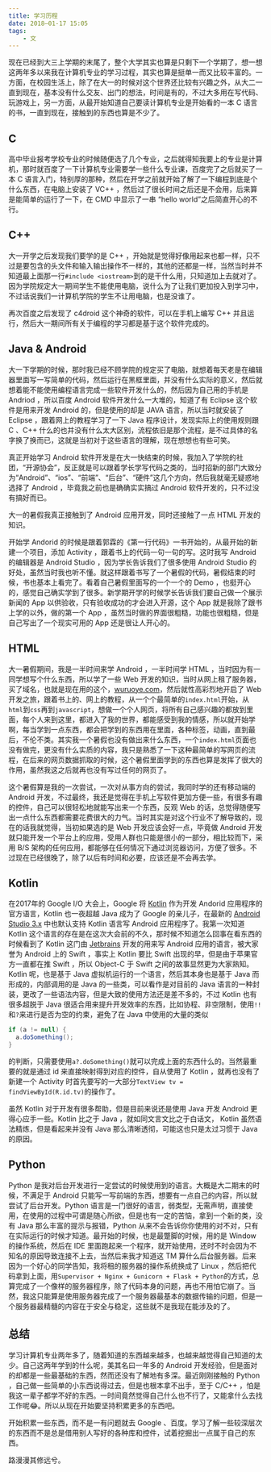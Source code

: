 ```yaml
---
title: 学习历程
date: 2018–01-17 15:05
tags:
	- 文
---
```


现在已经到大三上学期的末尾了，整个大学其实也算是只剩下一个学期了，想一想这两年多以来我在计算机专业的学习过程，其实也算是挺单一而又比较丰富的。一方面，在校园生活上，除了在大一的时候对这个世界还比较有兴趣之外，从大二一直到现在，基本没有什么交友、出门的想法，时间是有的，不过大多用在写代码、玩游戏上，另一方面，从最开始知道自己要读计算机专业是开始看的一本 C 语言的书，一直到现在，接触到的东西也算是不少了。

## C

高中毕业报考学校专业的时候随便选了几个专业，之后就得知我要上的专业是计算机，那时就百度了一下计算机专业需要学一些什么专业课，百度完了之后就买了一本 C 语言入门，特别厚的那种，然后在开学之前就开始了解了一下编程到底是个什么东西，在电脑上安装了 VC++ ，然后过了很长时间之后还是不会用，后来算是能简单的运行了一下，在 CMD 中显示了一串 “hello world”之后简直开心的不行。

## C++

大一开学之后发现我们要学的是 C++ ，开始就是觉得好像用起来也都一样，只不过是要包含的头文件和输入输出操作不一样的，其他的还都是一样，当然当时并不知道最上面那一行`#include <iostream>`到的是干什么用，只知道加上去就对了。因为学院规定大一期间学生不能使用电脑，说什么为了让我们更加投入到学习中，不过话说我们一计算机学院的学生不让用电脑，也是没谁了。

再次百度之后发现了 c4droid 这个神奇的软件，可以在手机上编写 C++ 并且运行，然后大一期间所有关于编程的学习都是基于这个软件完成的。

## Java & Android

大一下学期的时候，那时我已经不顾学院的规定买了电脑，就想着每天老是在编辑器里面写一写简单的代码，然后运行在黑框里面，并没有什么实际的意义，然后就想着能不能使用编程语言完成一些软件开发什么的，然后因为自己用的手机是 Andriod ，所以百度 Android 软件开发什么一大堆的，知道了有 Eclipse 这个软件是用来开发 Android 的，但是使用的却是 JAVA 语言，所以当时就安装了 Eclipse ，跟着网上的教程学习了一下 Java 程序设计，发现实际上的使用规则跟 C 、C++ 什么的也并没有什么太大区别，流程依旧是那个流程，是不过具体的名字换了换而已，这就是当初对于这些语言的理解，现在想想也有些可笑。

真正开始学习 Android 软件开发是在大一快结束的时候，我加入了学院的社团，“开源协会”，反正就是可以跟着学长学写代码之类的，当时招新的部门大致分为“Android”、“ios”、“前端”、“后台”、“硬件”这几个方向，然后我就毫无疑惑地选择了 Android ，毕竟我之前也是确确实实搞过 Android 软件开发的，只不过没有搞好而已。

大一的暑假我真正接触到了 Android 应用开发，同时还接触了一点 HTML 开发的知识。

开始学 Andorid 的时候是跟着郭霖的《第一行代码》一书开始的，从最开始的新建一个项目，添加 Activity ，跟着书上的代码一句一句的写。这时我写 Android 的编辑器是 Android Studio ，因为学长告诉我们了很多使用 Android Studio 的好处，虽然当时我也听不懂。就这样跟着书写了一个暑假的代码，暑假结束的时候，书也基本上看完了。看着自己暑假里面写的一个一个的 Demo ，也挺开心的，感觉自己确实学到了很多。新学期开学的时候学长告诉我们要自己做一个展示新闻的 App 以供验收，只有验收成功的才会进入开源，这个 App 就是我除了跟书上学的以外，做的第一个 App ，虽然当时做的界面很粗糙，功能也很粗糙，但是自己写出了一个现实可用的 App 还是很让人开心的。

## HTML

大一暑假期间，我是一半时间来学 Android ，一半时间学 HTML ，当时因为有一同学想写个什么东西，所以学了一些 Web 开发的知识，当时从网上租了服务器，买了域名，也就是现在用的这个，[wuruoye.com](wuruoye.com)，然后就性高彩烈地开启了 Web 开发之旅，跟着书上的、网上的教程，从一个个最简单的`index.html`开始，从`html`到`css`再到`javascript`，想做一个个人网页，将所有自己感兴趣的都放到里面，每个人来到这里，都进入了我的世界，都能感受到我的情感，所以就开始学啊，每当学到一点东西，都会把学到的东西用在里面，各种标签，动画，直到最后，不伦不类。其实我一个暑假也没有做出来什么东西，一个`index.html`页面也没有做完，更没有什么实质的内容，我只是熟悉了一下这种最简单的写网页的流程，在后来的网页数据抓取的时候，这个暑假里面学到的东西也算是发挥了很大的作用，虽然我这之后就再也没有写过任何的网页了。

这个暑假算是我的一次尝试，一次对从事方向的尝试，我同时学的还有移动端的 Android 开发，不过最终，我还是觉得在手机上写软件更加方便一些，有很多有趣的控件，自己可以很轻松地就能写出来一个东西，反观 Web 的话，总觉得随便写出一点什么东西都需要花费很大的力气。当时其实是对这个行业不了解导致的，现在的话我就觉得，当初如果选的是 Web 开发应该会好一点，毕竟做 Android 开发就只能开发一个平台上的应用，受用人群也只能是很小的一部分，相比较而下，采用 B/S 架构的任何应用，都能够在任何情况下通过浏览器访问，方便了很多。不过现在已经很晚了，除了以后有时间和必要，应该还是不会再去学。

## Kotlin

在2017年的 Google I/O 大会上，Google 将 [Kotlin](https://developer.android.com/kotlin/index.html) 作为开发 Andorid 应用程序的官方语言，Kotlin 也一夜超越 Java 成为了 Google 的亲儿子，在最新的 [Android Studio 3.x](https://developer.android.com/studio/index.html) 中也默认支持 Kotlin 语言写 Android 应用程序了。我第一次知道 Kotlin 这个语言的存在是在这次大会前的不久，那时候不知道怎么回事在看东西的时候看到了 Kotlin 这门由 [Jetbrains]() 开发的用来写 Android 应用的语言，被大家誉为 Android 上的 Swift ，事实上 Kotlin 要比 Swift 出现的早，但是由于苹果官方一直都在推 Swift ，所以 Object-C 于 Swift 之间的故事显然更为大家熟知。Kotlin 呢，也是基于 Java 虚拟机运行的一个语言，然后其本身也是基于 Java 而形成的，内部调用的是 Java 的一些类，可以看作是对目前的 Java 语言的一种封装，更改了一些语法内容，但是大致的使用方法还是差不多的，不过 Kotlin 也有很多超脱于 Java 很适合用来提升开发效率的东西，比如协程、非空限制，使用`!!`和`?`来进行是否为空的约束，避免了在 Java 中使用的大量的类似

```java
if (a != null) {
  a.doSomething();
}
```

的判断，只需要使用`a?.doSomething()`就可以完成上面的东西什么的。当然最重要的就是通过 id 来直接映射得到对应的控件，自从使用了 Kotlin ，就再也没有了新建一个 Activity 时首先要写的一大部分`TextView tv = findViewById(R.id.tv)`的操作了。

虽然 Kotlin 对于开发有很多帮助，但是目前来说还是使用 Java 开发 Android 更得心应手一些。Kotlin 比之于 Java ，就如同文言文比之于白话文， Kotlin 虽然语法精炼，但是看起来并没有 Java 那么清晰透彻，可能这也只是太过习惯于 Java 的原因。

## Python

Python 是我对后台开发进行一定尝试的时候使用到的语言。大概是大二期末的时候，不满足于 Android 只能写一写前端的东西，想要有一点自己的内容，所以就尝试了后台开发。Python 语言是一门很好的语言，弱类型，无需声明，直接使用，在使用的过程中可谓是随心所欲，但是也有一定的苦恼，拿到一个新的类，没有 Java 那么丰富的提示与报错，Python 从来不会告诉你你使用的对不对，只有在实际运行的时候才知道。最开始的时候，也是最蹩脚的时候，用的是 Window 的操作系统，然后在 IDE 里面跑起来一个程序，就开始使用，还时不时会因为不知名的原因导致连接不上去，当然后来我才知道这 TM 算什么后台服务器。后来因为一个好心的同学告知，我将租的服务器的操作系统换成了 Linux ，然后把代码拿到上面，用`Supervisor + Nginx + Gunicorn + Flask + Python`的方式，总算完成了一个像样的服务器程序，除了代码本身的问题，再也不用怕它崩了。当然，我这只能算是使用服务器完成了一个服务器最基本的数据传输的问题，但是一个服务器最精髓的内容在于安全与稳定，这些就不是我现在能涉及的了。

## 总结

学习计算机专业两年多了，随着知道的东西越来越多，也越来越觉得自己知道的太少。自己这两年学到的什么呢，美其名曰一年多的 Android 开发经验，但是面对的却都是一些最基础的东西，然而还没有了解地有多深。最近刚刚接触的 Python ，自己做一些简单的小东西说得过去，但是也根本拿不出手，至于 C/C++ ，怕是我这一辈子都学不好的东西。一时间竟然觉得自己什么也不行了，又能拿什么去找工作呢😂。所以从现在开始要坚持积累更多的东西吧。

开始积累一些东西，而不是一有问题就去 Google 、百度。学习了解一些较深层次的东西而不是总是借用别人写好的各种库和控件，试着挖掘出一点属于自己的东西。

路漫漫其修远兮。

